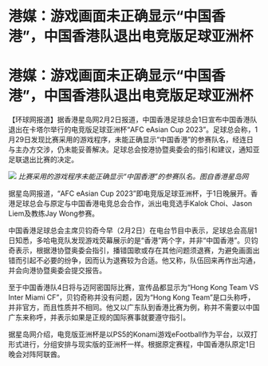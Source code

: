 # 港媒：游戏画面未正确显示“中国香港”，中国香港队退出电竞版足球亚洲杯

# 港媒：游戏画面未正确显示“中国香港”，中国香港队退出电竞版足球亚洲杯

【环球网报道】据香港星岛网2月2日报道，中国香港足球总会1日宣布中国香港队退出在卡塔尔举行的电竞版足球亚洲杯“AFC eAsian Cup
2023”。足球总会称，1月29日发现比赛采用的游戏程序，未能正确显示“中国香港”的参赛队名，经连日与主办方交涉，仍未能妥善解决。足球总会按港协暨奥委会的指引和建议，通知亚足联退出比赛的决定。

![](https://inews.gtimg.com/om_bt/OKpdJW7rBjX2v2axVzeV0vPGcajI3LlxkJMX6RAh5sY0gAA/1000)
_比赛采用的游戏程序未能正确显示“中国香港”的参赛队名。图自香港星岛网_

据星岛网报道，“AFC eAsian Cup 2023”即电竞版足球亚洲杯，于1日晚展开。香港足球总会与原定与中国香港电竞总会合作，派出电竞选手Kalok
Choi、Jason Liem及教练Jay Wong参赛。

中国香港足球总会主席贝钧奇今早（2月2日）在电台节目中表示，足球总会高层1日知悉，多哈电竞队发现游戏荧幕展示的是“香港”两个字，并非“中国香港”。贝钧奇表示，根据港协暨奥委会指引，播错国歌或存在其他问题须退赛，为避免画面出错而引起不必要的纷争，因而认为退赛较为合适。他又称，队伍回来再作出沟通，并会向港协暨奥委会提交报告。

至于中国香港队4日将与迈阿密国际比赛，宣传品都显示为“Hong Kong Team VS Inter Miami CF”，贝钧奇称并没有问题，因为“Hong
Kong Team”是口头称呼，并非官方，而且性质并不相同。他又以广东队到香港比赛为例，称并不需要以中国广东来称呼，并表示如果是正规的国际赛事就要遵守指引。

据星岛网介绍，电竞版亚洲杯是以PS5的Konami游戏eFootball作为平台，以双打形式进行，分组安排与现实版的亚洲杯一样。根据原定赛程，中国香港队原定1日晚会对阵阿联酋。

